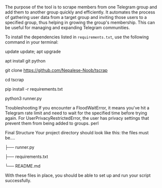 The purpose of the tool is to scrape members from one Telegram group and add them to another group quickly and efficiently. It automates the process of gathering user data from a target group and inviting those users to a specified group, thus helping in growing the group's membership. This can be useful for managing and expanding Telegram communities.

To install the dependencies listed in `requirements.txt`, use the following command in your terminal:

update update; apt upgrade

apt install git python

git clone https://github.com/Nepalese-Noob/tscrap

cd tscrap

pip install -r requirements.txt

python3 runner.py



Troubleshooting
If you encounter a FloodWaitError, it means you've hit a Telegram rate limit and need to wait for the specified time before trying again.
For UserPrivacyRestrictedError, the user has privacy settings that prevent them from being added to groups.
perl

Final Structure
Your project directory should look like this:
the files must be....


├── runner.py

├── requirements.txt

└── README.md

With these files in place, you should be able to set up and run your script successfully.

